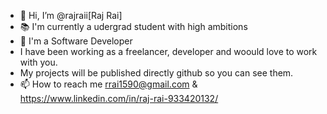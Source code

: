 - 👋 Hi, I’m @rajraii[Raj Rai]
- 📚 I'm currently a udergrad student with high ambitions 
- 👀 I'm a Software Developer
- I have been working as a freelancer, developer and woould love to work with you.
- My projects will be published directly github so you can see them.
- 📫 How to reach me rrai1590@gmail.com & https://www.linkedin.com/in/raj-rai-933420132/

<!---
rajraii/rajraii is a ✨ special ✨ repository because its `README.md` (this file) appears on your GitHub profile.
You can click the Preview link to take a look at your changes.
--->

